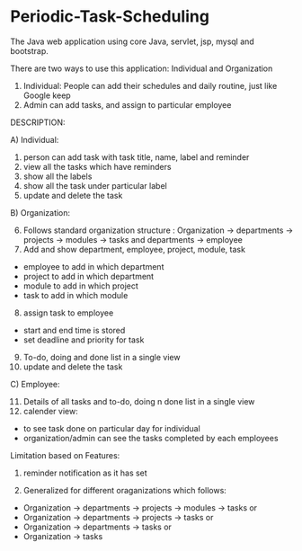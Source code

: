 # Periodic-Task-Scheduling

The Java web application using core Java, servlet, jsp, mysql and bootstrap.

There are two ways to use this application: Individual and Organization
1) Individual: People can add their schedules and daily routine, just like Google keep
2) Admin can add tasks, and assign to particular employee

DESCRIPTION:

A) Individual:

1) person can add task with task title, name, label and reminder
2) view all the tasks which have reminders
3) show all the labels 
4) show all the task under particular label
5) update and delete the task

B) Organization:

6)  Follows standard organization structure : 
          Organization -> departments -> projects -> modules -> tasks
          and departments -> employee
7) Add and show department, employee, project, module, task
- employee to add in which department
- project to add in which department
- module to add in which project
- task to add in which module
8) assign task to employee 
- start and end time is stored
- set deadline and priority for task
9) To-do, doing and done list in a single view
10) update and delete the task

C) Employee:

11) Details of all tasks and to-do, doing n done list in  a single view
12) calender view:
- to see task done on particular day for individual 
- organization/admin can see the tasks completed by each employees






Limitation based on Features:

1) reminder notification as it has set

2) Generalized for different oraganizations which follows:
  - Organization -> departments -> projects -> modules -> tasks or
  - Organization -> departments -> projects -> tasks or
  - Organization -> departments -> tasks or
  - Organization -> tasks
